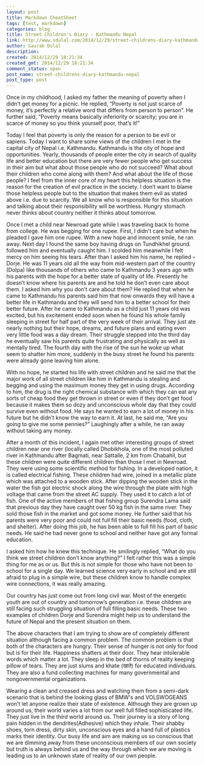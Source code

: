 ```yaml
---
layout: post
title: Markdown CheatSheet
tags: [test, markdown]
categories: blog
title: Street Children's Diary - Kathmandu Nepal
link: http://www.sdulal.com/2014/12/29/street-childrens-diary-kathmandu-nepal/
author: Saurab Dulal
description: 
created: 2014/12/29 18:21:34
created_gmt: 2014/12/29 18:21:34
comment_status: open
post_name: street-childrens-diary-kathmandu-nepal
post_type: post
---
```


Once in my childhood, I asked my father the meaning of poverty when I didn’t get money for a picnic. He replied, “Poverty is not just scarce of money, it’s perfectly a relative word that differs from person to person”. He further said, “Poverty means basically inferiority or scarcity; you are in scarce of money so you think yourself poor, that’s it!”      
  


Today I feel that poverty is only the reason for a person to be evil or sapiens. Today I want to share some views of the children I met in the capital city of Nepal i.e. Kathmandu. Kathmandu is the city of hope and opportunities. Yearly, thousands of people enter the city in search of quality life and better education but there are very fewer people who get success in their aim but what about those people who do not succeed? What about their children who come along with them? And what about the life of those people? I feel from the inner core of my heart this helpless situation is the reason for the creation of evil practice in the society. I don’t want to blame those helpless people but to the situation that makes them evil as stated above i.e. due to scarcity. We all know who is responsible for this situation and talking about their responsibility will be worthless. Hungry stomach never thinks about country neither it thinks about tomorrow.




Once I met a child near Newroad gate while I was traveling back to home from college. He was begging for one rupee. First, I didn't care but when he pleaded I gave him one rupee. With a new hope and innocent smile, he ran away. Next day I found the same boy having drugs on Tundhikhel ground. followed him and eventually caught him. I scolded him meanwhile I felt mercy on him seeing his tears. After than I asked him his name, he replied – Dorje. He was 11 years old all the way from mid-western part of the country (Dolpa) like thousands of others who came to Kathmandu 3 years ago with his parents with the hope for a better state of quality of life. Presently he doesn’t know where his parents are and he told he don’t even care about them. I asked him why you don’t care about them? He replied that when he came to Kathmandu his parents said him that now onwards they will have a better life in Kathmandu and they will send him to a better school for their better future. After he came to Kathmandu as a child just 11 years old was excited, but his excitement ended soon when he found his whole family sleeping in street for half part of the very week of their arrival. They just ate nearly nothing but their hope, dreams, and future plans and eating even very little food was a day dream. Their struggle stepped into the third day he eventually saw his parents quite frustrating and physically as well as mentally tired. The fourth day with the rise of the sun he woke up what seem to shatter him more, suddenly in the busy street he found his parents were already gone leaving him alone.




With no hope, he started his life with street children and he said me that the major work of all street children like him in Kathmandu is stealing and begging and using the maximum money they get in using drugs. According to him, the drug is the right chemical substance with which they can eat any sorts of cheap food they get thrown in street or even if they don’t get food because it makes them so dozy and unconscious whole day that they could survive even without food. He says he wanted to earn a lot of money in his future but he didn’t know the way to earn it. At last, he said me, “Are you going to give me some pennies?” Laughingly after a while, he ran away without taking any money.




After a month of this incident, I again met other interesting groups of street children near one river (locally called Dhobikhola, one of the most polluted river in Kathmandu after Bagmati, near Sattalle, 2 km from Chabahil, but these children were quite different children than those I met in Newroad. They were using some scientific method for fishing. In a developed nation, it is called electrical fishing. These children had wire, joined in a metallic plate which was attached to a wooden stick. After dipping the wooden stick in the water the fish got electric shock along the wire through the plate with high voltage that came from the street AC supply. They used it to catch a lot of fish. One of the active members of that fishing group Surendra Lama said that previous day they have caught over 50 kg fish in the same river. They sold those fish in the market and got some money. He further said that his parents were very poor and could not full fill their basic needs (food, cloth, and shelter). After doing this job, he has been able to full fill his part of basic needs. He said he had never gone to school and neither have got any formal education.

  


I asked him how he knew this technique. He smilingly replied, “What do you think we street children don’t know anything?” I felt rather this was a simple thing for me as or us. But this is not simple for those who have not been to school for a single day. We learned science very early in school and are still afraid to plug in a simple wire, but these children know to handle complex wire connections, it was really amazing.

  

Our country has just come out from long civil war. Most of the energetic youth are out of country and tomorrow’s generation i.e. these children are still facing such struggling situation of full filling basic needs. These two examples of children Dorje and Surendra might help us to understand the future of Nepal and the present situation on them.

  

The above characters that I am trying to show are of completely different situation although facing a common problem. The common problem is that both of the characters are hungry. Their sense of hunger is not only for food but is for their life. Happiness shatters at their door. They hear intolerable words which matter a lot. They sleep in the bed of thorns of reality keeping pillow of tears. They are just slums and khate (खाते) for educated individuals. They are also a fund collecting machines for many governmental and nongovernmental organizations.

  

Wearing a clean and creased dress and watching them from a semi-dark scenario that is behind the looking glass of BMW's and VOLSWOGEANS won't let anyone realize their state of existence. Although they are grown up around us, their world varies a lot from our well full filled sophisticated life. They just live in the third world around us. Their journey is a story of long pain hidden in the dendrites(Adhesive) which they inhale. Their shabby shoes, torn dress, dirty skin, unconscious eyes and a hand full of plastics marks their identity. Our busy life and aim are making us so conscious that we are dimming away from these unconscious members of our own society but truth is always behind us and the way through which we are moving is leading us to an unknown state of reality of our own people.
<br/>